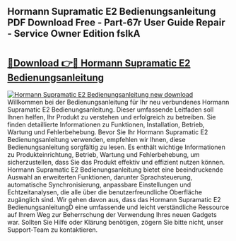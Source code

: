 ## Hormann Supramatic E2 Bedienungsanleitung PDF Download Free - Part-67r User Guide Repair - Service Owner Edition fsIkA

# <h2><a href="http://df35eya.blite.top/?on=Hormann+Supramatic+E2+Bedienungsanleitung">🔗Download 👉🔴 Hormann Supramatic E2 Bedienungsanleitung</a></h2>

[![Hormann Supramatic E2 Bedienungsanleitung new download](https://i.imgur.com/lujVjoI.png)](http://df35eya.blite.top/?on=Hormann+Supramatic+E2+Bedienungsanleitung)
Willkommen bei der Bedienungsanleitung für Ihr neu verbundenes Hormann Supramatic E2 Bedienungsanleitung. Dieser umfassende Leitfaden soll Ihnen helfen, Ihr Produkt zu verstehen und erfolgreich zu betreiben. Sie finden detaillierte Informationen zu Funktionen, Installation, Betrieb, Wartung und Fehlerbehebung. Bevor Sie Ihr Hormann Supramatic E2 Bedienungsanleitung verwenden, empfehlen wir Ihnen, diese Bedienungsanleitung sorgfältig zu lesen. Es enthält wichtige Informationen zu Produkteinrichtung, Betrieb, Wartung und Fehlerbehebung, um sicherzustellen, dass Sie das Produkt effektiv und effizient nutzen können. Hormann Supramatic E2 Bedienungsanleitung bietet eine beeindruckende Auswahl an erweiterten Funktionen, darunter Sprachsteuerung, automatische Synchronisierung, anpassbare Einstellungen und Echtzeitanalysen, die alle über die benutzerfreundliche Oberfläche zugänglich sind. Wir gehen davon aus, dass das Hormann Supramatic E2 BedienungsanleitungD eine umfassende und leicht verständliche Ressource auf Ihrem Weg zur Beherrschung der Verwendung Ihres neuen Gadgets war. Sollten Sie Hilfe oder Klärung benötigen, zögern Sie bitte nicht, unser Support-Team zu kontaktieren.
